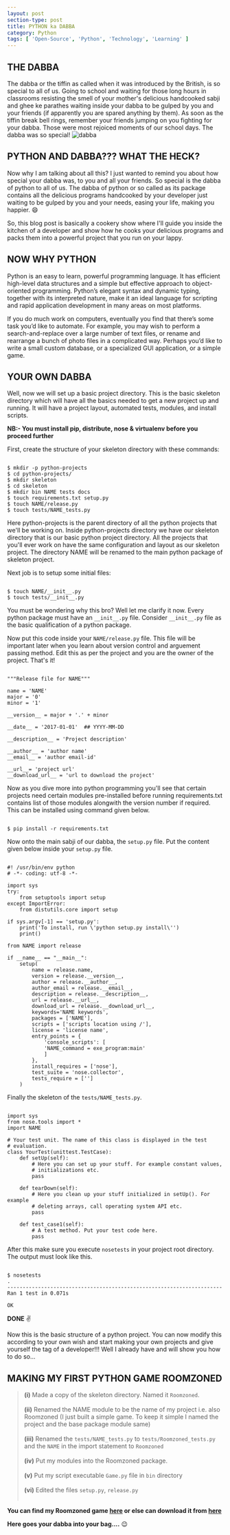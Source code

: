 ```yaml
---
layout: post
section-type: post
title: PYTHON ka DABBA
category: Python
tags: [ 'Open-Source', 'Python', 'Technology', 'Learning' ]
---
```


## THE DABBA
The dabba or the tiffin as called when it was introduced by the British, is so special to all of us. Going to school and waiting for those long hours in classrooms resisting the smell of your mother's delicious handcooked sabji and ghee ke parathes waiting inside your dabba to be gulped by you and your friends (if apparently you are spared anything by them). As soon as the tiffin break bell rings, remember your friends jumping on you fighting for your dabba. Those were most rejoiced moments of our school days. The dabba was so special!
![dabba](https://github.com/Techievena/Roomzoned/blob/master/docs/dabba.jpg?raw=true)

## PYTHON AND DABBA??? WHAT THE HECK?
Now why I am talking about all this? I just wanted to remind you about how special your dabba was, to you and all your friends. So special is the dabba of python to all of us. The dabba of python or so called as its package contains all the delicious programs handcooked by your developer just waiting to be gulped by you and your needs, easing your life, making you happier. :smile:

So, this blog post is basically a cookery show where I'll guide you inside the kitchen of a developer and show how he cooks your delicious programs and packs them into a powerful project that you run on your lappy. 

## NOW WHY PYTHON
Python is an easy to learn, powerful programming language. It has efficient high-level data structures and a simple but effective approach to object-oriented programming. Python’s elegant syntax and dynamic typing, together with its interpreted nature, make it an ideal language for scripting and rapid application development in many areas on most platforms.

If you do much work on computers, eventually you find that there’s some task you’d like to automate. For example, you may wish to perform a search-and-replace over a large number of text files, or rename and rearrange a bunch of photo files in a complicated way. Perhaps you’d like to write a small custom database, or a specialized GUI application, or a simple game.

## YOUR OWN DABBA
Well, now we will set up a basic project directory. This is the basic skeleton directory which will have all the basics needed to get a new project up and running. It will have a project layout, automated tests, modules, and install scripts. 

**NB:- You must install pip, distribute, nose & virtualenv before you proceed further**

First, create the structure of your skeleton directory with these commands:

<pre><code data-trim class="bash">
$ mkdir -p python-projects
$ cd python-projects/
$ mkdir skeleton
$ cd skeleton
$ mkdir bin NAME tests docs
$ touch requirements.txt setup.py
$ touch NAME/release.py
$ touch tests/NAME_tests.py
</code></pre>

Here python-projects is the parent directory of all the python projects that we'll be working on. Inside python-projects directory we have our skeleton directory that is our basic python project directory. All the projects that you'll ever work on have the same configuration and layout as our skeleton project. The directory NAME will be renamed to the main python package of skeleton project.

Next job is to setup some initial files:

<pre><code data-trim class="bash">
$ touch NAME/__init__.py
$ touch tests/__init__.py
</code></pre>
 
You must be wondering why this bro? Well let me clarify it now. Every python package must have an `__init__.py` file. Consider `__init__.py` file as the basic qualification of a python package.

Now put this code inside your `NAME/release.py` file. This file will be important later when you learn about version control and arguement passing method. Edit this as per the project and you are the owner of the project. That's it!

<pre><code data-trim class="python">
"""Release file for NAME"""

name = 'NAME'
major = '0'
minor = '1'

__version__ = major + '.' + minor

__date__ = '2017-01-01'  ## YYYY-MM-DD

__description__ = 'Project description'

__author__ = 'author name'
__email__ = 'author email-id'

__url__= 'project url'
__download_url__ = 'url to download the project'
</code></pre>

Now as you dive more into python programming you'll see that certain projects need certain modules pre-installed before running requirements.txt contains list of those modules alongwith the version number if required. This can be installed using command given below.

<pre><code data-trim class="bash">
$ pip install -r requirements.txt
</code></pre>

Now onto the main sabji of our dabba, the `setup.py` file. Put the content given below inside your `setup.py` file.
<pre><code data-trim class="python">
#! /usr/bin/env python
# -*- coding: utf-8 -*-

import sys
try:
	from setuptools import setup
except ImportError:
	from distutils.core import setup

if sys.argv[-1] == 'setup.py':
    print('To install, run \'python setup.py install\'')
    print()

from NAME import release

if __name__ == "__main__":
    setup(
        name = release.name,
        version = release.__version__,
        author = release.__author__,
        author_email = release.__email__,
        description = release.__description__,
        url = release.__url__,
        download_url = release.__download_url__,
        keywords='NAME keywords',
        packages = ['NAME'],
        scripts = ['scripts location using /'],
        license = 'license name',
        entry_points = {
            'console_scripts': [
            'NAME_command = exe_program:main'
            ]
        },
        install_requires = ['nose'],
        test_suite = 'nose.collector',
        tests_require = ['']
    )
</code></pre>

Finally the skeleton of the `tests/NAME_tests.py`.

<pre><code data-trim class="python">
import sys
from nose.tools import *
import NAME

# Your test unit. The name of this class is displayed in the test
# evaluation.
class YourTest(unittest.TestCase):
    def setUp(self):
        # Here you can set up your stuff. For example constant values,
        # initializations etc.
        pass

    def tearDown(self):
        # Here you clean up your stuff initialized in setUp(). For example
        # deleting arrays, call operating system API etc.
        pass

    def test_case1(self):
        # A test method. Put your test code here.
        pass
</code></pre>

After this make sure you execute `nosetests` in your project root directory. The output must look like this.

<pre><code data-trim class="bash">
$ nosetests
.
----------------------------------------------------------------------
Ran 1 test in 0.071s

OK
</code></pre>

**DONE** :v: 

Now this is the basic structure of a python project. You can now modify this according to your own wish and start making your own projects and give yourself the tag of a developer!!! Well I already have and will show you how to do so...

## MAKING MY FIRST PYTHON GAME ROOMZONED
>__(i)__ Made a copy of the skeleton directory. Named it `Roomzoned`.<br><br>
>__(ii)__ Renamed the NAME module to be the name of my project i.e. also Roomzoned (I just built a simple game. To keep it simple I named the project and the base package module same)<br><br>
>__(iii)__ Renamed the `tests/NAME_tests.py` to `tests/Roomzoned_tests.py` and the `NAME` in the import statement to `Roomzoned`<br><br>
>__(iv)__ Put my modules into the Roomzoned package.<br><br>
>__(v)__ Put my script executable `Game.py` file in `bin` directory<br><br>
>__(vi)__ Edited the files `setup.py`, `release.py`<br><br>

**You can find my Roomzoned game [here](https://github.com/Techievena/Roomzoned) or else can download it from [here](https://github.com/Techievena/Roomzoned/raw/master/dist/Roomzoned-0.1.tar.gz)**

**Here goes your dabba into your bag....** :wink:

